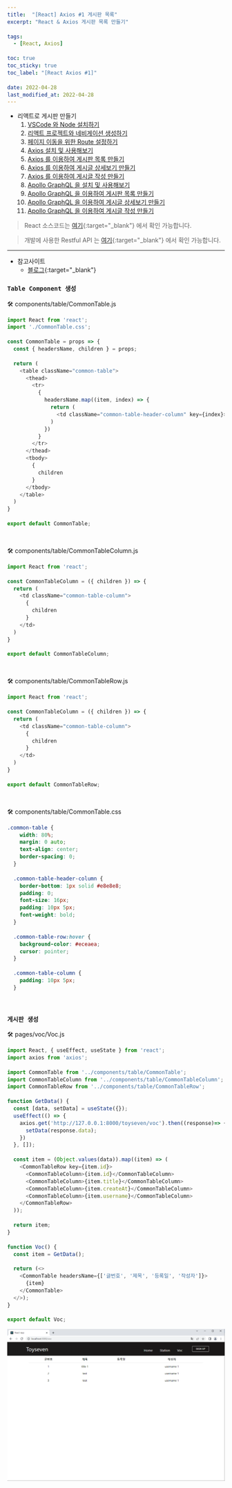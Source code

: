 ```yaml
---
title:  "[React] Axios #1 게시판 목록"
excerpt: "React & Axios 게시판 목록 만들기"

tags:
  - [React, Axios]

toc: true
toc_sticky: true
toc_label: "[React Axios #1]"
 
date: 2022-04-28
last_modified_at: 2022-04-28
---
```


- 리액트로 게시판 만들기
  1.  [VSCode 와 Node 설치하기](https://ymkmoon.github.io/React-02-React/)
  2.  [리액트 프로젝트와 네비게이션 생성하기](https://ymkmoon.github.io/React-03-Navigation/)
  3.  [페이지 이동을 위한 Route 설정하기](https://ymkmoon.github.io/React-04-Route/)
  4.  [Axios 설치 및 사용해보기](https://ymkmoon.github.io/React-05-Axios/)
  5.  [Axios 를 이용하여 게시판 목록 만들기](https://ymkmoon.github.io/React-06-Voc/)
  6.  [Axios 를 이용하여 게시글 상세보기 만들기](https://ymkmoon.github.io/React-07-Voc-Question/)
  7.  [Axios 를 이용하여 게시글 작성 만들기](https://ymkmoon.github.io/React-08-Voc-Post-Question/)
  8.  [Apollo GraphQL 을 설치 및 사용해보기](https://ymkmoon.github.io/React-09-Apollo/)
  9.  [Apollo GraphQL 을 이용하여 게시판 목록 만들기](https://ymkmoon.github.io/React-10-Apollo-Voc/)
  10.  [Apollo GraphQL 을 이용하여 게시글 상세보기 만들기](https://ymkmoon.github.io/React-11-Apollo-Voc-Question/)
  11.  [Apollo GraphQL 을 이용하여 게시글 작성 만들기](https://ymkmoon.github.io/React-12-Apollo-Voc-Post-Question/)

> React 소스코드는 [여기](https://github.com/ymkmoon/toyseven-react){:target="_blank"} 에서 확인 가능합니다.

> 개발에 사용한 Restful API 는 [여기](https://github.com/ymkmoon/toyseven){:target="_blank"} 에서 확인 가능합니다.

<hr/>

- 참고사이트
  - [블로그](https://antdev.tistory.com/80){:target="_blank"}

### ``Table Component 생성``

🛠 components/table/CommonTable.js

```js
import React from 'react';
import './CommonTable.css';

const CommonTable = props => {
  const { headersName, children } = props;

  return (
    <table className="common-table">
      <thead>
        <tr>
          {
            headersName.map((item, index) => {
              return (
                <td className="common-table-header-column" key={index}>{ item }</td>
              )
            })
          }
        </tr>
      </thead>
      <tbody>
        {
          children
        }
      </tbody>
    </table>
  )
}

export default CommonTable;
```

<br>

🛠 components/table/CommonTableColumn.js

```js
import React from 'react';

const CommonTableColumn = ({ children }) => {
  return (
    <td className="common-table-column">
      {
        children
      }
    </td>
  )
}

export default CommonTableColumn;
```

<br>

🛠 components/table/CommonTableRow.js

```js
import React from 'react';

const CommonTableColumn = ({ children }) => {
  return (
    <td className="common-table-column">
      {
        children
      }
    </td>
  )
}

export default CommonTableRow;
```

<br>

🛠 components/table/CommonTable.css

```css
.common-table {
    width: 80%;
    margin: 0 auto;
    text-align: center;
    border-spacing: 0;
  }
  
  .common-table-header-column {
    border-bottom: 1px solid #e8e8e8;
    padding: 0;
    font-size: 16px;
    padding: 10px 5px;
    font-weight: bold;
  }
  
  .common-table-row:hover {
    background-color: #eceaea;
    cursor: pointer;
  }
  
  .common-table-column {
    padding: 10px 5px;
  }
```


<br>

### ``게시판 생성``

🛠 pages/voc/Voc.js

```js
import React, { useEffect, useState } from 'react';
import axios from 'axios';

import CommonTable from '../components/table/CommonTable';
import CommonTableColumn from '../components/table/CommonTableColumn';
import CommonTableRow from '../components/table/CommonTableRow';

function GetData() {
  const [data, setData] = useState({});
  useEffect(() => {
    axios.get('http://127.0.0.1:8000/toyseven/voc').then((response)=> {
      setData(response.data);
    })
  }, []);

  const item = (Object.values(data)).map((item) => (
    <CommonTableRow key={item.id}>
      <CommonTableColumn>{item.id}</CommonTableColumn>
      <CommonTableColumn>{item.title}</CommonTableColumn>
      <CommonTableColumn>{item.createAt}</CommonTableColumn>
      <CommonTableColumn>{item.username}</CommonTableColumn>
    </CommonTableRow>
  ));

  return item;
}

function Voc() {
  const item = GetData();

  return (<>
    <CommonTable headersName={['글번호', '제목', '등록일', '작성자']}>
      {item}
    </CommonTable>
  </>);
}
  
export default Voc;
```

![React](/assets/image/react/React_toyseven_react_06.PNG)